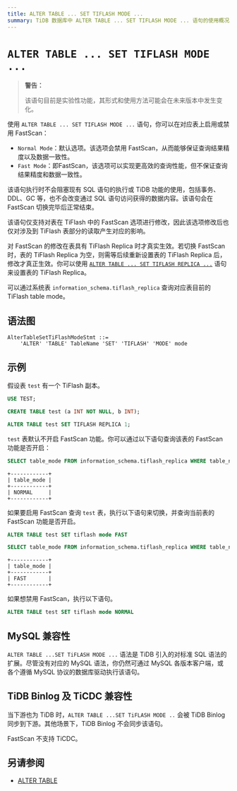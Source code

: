```yaml
---
title: ALTER TABLE ... SET TIFLASH MODE ...
summary: TiDB 数据库中 ALTER TABLE ... SET TIFLASH MODE ... 语句的使用概况。
---
```


# `ALTER TABLE ... SET TIFLASH MODE ...`

> **警告：**
>
> 该语句目前是实验性功能，其形式和使用方法可能会在未来版本中发生变化。

使用 `ALTER TABLE ... SET TIFLASH MODE ...` 语句，你可以在对应表上启用或禁用 FastScan：

- `Normal Mode`：默认选项。该选项会禁用 FastScan，从而能够保证查询结果精度以及数据一致性。
- `Fast Mode`：即FastScan，该选项可以实现更高效的查询性能，但不保证查询结果精度和数据一致性。

该语句执行时不会阻塞现有 SQL 语句的执行或 TiDB 功能的使用，包括事务、DDL、GC 等，也不会改变通过 SQL 语句访问获得的数据内容。该语句会在 FastScan 切换完毕后正常结束。

该语句仅支持对表在 TiFlash 中的 FastScan 选项进行修改，因此该选项修改后也仅对涉及到 TiFlash 表部分的读取产生对应的影响。

对 FastScan 的修改在表具有 TiFlash Replica 时才真实生效。若切换 FastScan 时，表的 TiFlash Replica 为空，则需等后续重新设置表的 TiFlash Replica 后，修改才真正生效。你可以使用 [`ALTER TABLE ... SET TIFLASH REPLICA ...`](/sql-statements/sql-statement-alter-table.md) 语句来设置表的 TiFlash Replica。

可以通过系统表 `information_schema.tiflash_replica` 查询对应表目前的 TiFlash table mode。

## 语法图

```ebnf+diagram
AlterTableSetTiFlashModeStmt ::=
    'ALTER' 'TABLE' TableName 'SET' 'TIFLASH' 'MODE' mode
```

## 示例

假设表 `test` 有一个 TiFlash 副本。


```sql
USE TEST;

CREATE TABLE test (a INT NOT NULL, b INT);

ALTER TABLE test SET TIFLASH REPLICA 1;
```

`test` 表默认不开启 FastScan 功能。你可以通过以下语句查询该表的 FastScan 功能是否开启：

```sql
SELECT table_mode FROM information_schema.tiflash_replica WHERE table_name = 'test' AND table_schema = 'test'
```

```
+------------+
| table_mode |
+------------+
| NORMAL     |
+------------+
```

如果要启用 FastScan 查询 `test` 表，执行以下语句来切换，并查询当前表的 FastScan 功能是否开启。

```sql
ALTER TABLE test SET tiflash mode FAST

SELECT table_mode FROM information_schema.tiflash_replica WHERE table_name = 'test' AND table_schema = 'test'
```

```
+------------+
| table_mode |
+------------+
| FAST       |
+------------+
```

如果想禁用 FastScan，执行以下语句。

```sql
ALTER TABLE test SET tiflash mode NORMAL
```

## MySQL 兼容性

`ALTER TABLE ...SET TiFLASH MODE ...`  语法是 TiDB 引入的对标准 SQL 语法的扩展。尽管没有对应的 MySQL 语法，你仍然可通过 MySQL 各版本客户端，或各个遵循 MySQL 协议的数据库驱动执行该语句。

## TiDB Binlog 及 TiCDC 兼容性

当下游也为 TiDB 时，`ALTER TABLE ...SET TiFLASH MODE ..` 会被 TiDB Binlog 同步到下游。其他场景下，TiDB Binlog 不会同步该语句。

FastScan 不支持 TiCDC。

## 另请参阅

- [ALTER TABLE](/sql-statements/sql-statement-alter-table.md)